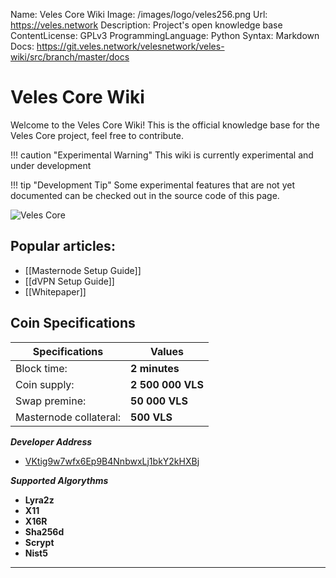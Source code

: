 Name:                 Veles Core Wiki
Image:                /images/logo/veles256.png
Url:                  https://veles.network
Description:          Project's open knowledge base  
ContentLicense:       GPLv3
ProgrammingLanguage:  Python
Syntax:               Markdown
Docs:                 https://git.veles.network/velesnetwork/veles-wiki/src/branch/master/docs

# Veles Core Wiki
Welcome to the Veles Core Wiki! This is the official knowledge base for the Veles Core project, feel free to contribute.

!!! caution "Experimental Warning"
    This wiki is currently experimental and under development  

!!! tip "Development Tip"
    Some experimental features that are not yet documented can be checked out
    in the source code of this page.

![Veles Core](/images/logo/veles256.png "Figure 1: Veles Core Logo")

## Popular articles:  

- [[Masternode Setup Guide]]
- [[dVPN Setup Guide]]
- [[Whitepaper]]


## Coin Specifications

Specifications           | Values
------------------------ | ------------------
Block time:          	 | **2 minutes**
Coin supply:             | **2 500 000 VLS**
Swap premine:            | **50 000 VLS** 
Masternode collateral:   | **500 VLS**  

***Developer Address***  

* [VKtig9w7wfx6Ep9B4NnbwxLj1bkY2kHXBj](https://explorer.veles.network/address/VKtig9w7wfx6Ep9B4NnbwxLj1bkY2kHXBj)  

***Supported Algorythms***  

* **Lyra2z**  
* **X11**  
* **X16R**  
* **Sha256d**  
* **Scrypt**  
* **Nist5** 

***   
